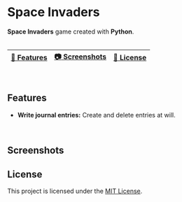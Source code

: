 # Space Invaders
<b>Space Invaders</b> game created with <b>Python</b>. 
<br>
<br>

| [📖 Features](#features) | [:camera: Screenshots](#screenshots) | [🔖 License](#license) |
|  -------- | ----------- | ----------- |

<br>

## Features

* **Write journal entries:** Create and delete entries at will.
<br>

## Screenshots

## License

This project is licensed under the [MIT License](LICENSE.txt).
